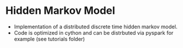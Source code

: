 # Hidden Markov Model

- Implementation of a distributed discrete time hidden markov model.
- Code is optimized in cython and can be distrbuted via pyspark for example (see tutorials folder)